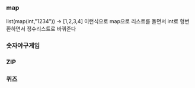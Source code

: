 


### map
list(map(int,\"1234"))
-> [1,2,3,4]
이런식으로 map으로 리스트를 돌면서 int로 형변환하면서 정수리스트로 바꿔준다

### 숫자야구게임


### ZIP



### 퀴즈 
